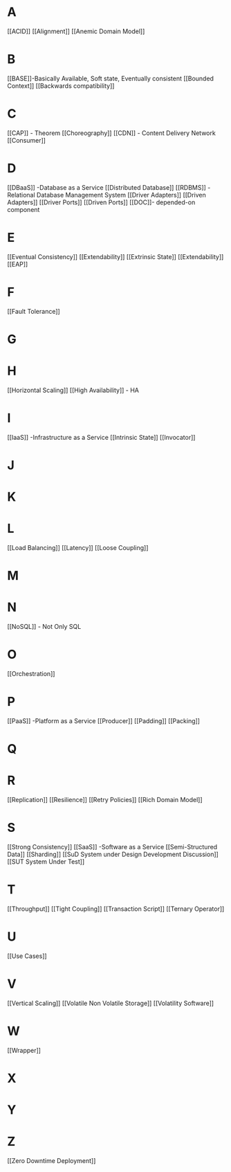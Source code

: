 

# A
[[ACID]]
[[Alignment]]
[[Anemic Domain Model]]

# B
[[BASE]]-Basically Available, Soft state, Eventually consistent
[[Bounded Context]] 
[[Backwards compatibility]]
# C
[[CAP]] - Theorem
[[Choreography]]
[[CDN]]  - Content Delivery Network
[[Consumer]]

# D
[[DBaaS]] -Database as a Service
[[Distributed Database]]
[[RDBMS]] - Relational Database Management System
[[Driver Adapters]]
[[Driven Adapters]]
[[Driver Ports]]
[[Driven Ports]]
[[DOC]]- depended-on component

# E
[[Eventual Consistency]]
[[Extendability]]
[[Extrinsic State]]
[[Extendability]] 
[[EAP]]

# F
[[Fault Tolerance]]


# G


# H
[[Horizontal Scaling]]
[[High Availability]] - HA


# I 
[[IaaS]] -Infrastructure as a Service
[[Intrinsic State]]
[[Invocator]]
# J


# K


# L
[[Load Balancing]] 
[[Latency]]
[[Loose Coupling]]

# M



# N
[[NoSQL]] - Not Only SQL


# O
[[Orchestration]]


# P
[[PaaS]] -Platform as a Service
[[Producer]] 
[[Padding]]
[[Packing]]

# Q


# R
[[Replication]] 
[[Resilience]]
[[Retry Policies]]
[[Rich Domain Model]]
# S
[[Strong Consistency]]
[[SaaS]] -Software as a Service
[[Semi-Structured Data]]
[[Sharding]]
[[SuD System under Design  Development  Discussion]]
[[SUT System Under Test]] 

# T
[[Throughput]]
[[Tight Coupling]]
[[Transaction Script]]
[[Ternary Operator]]


# U 
[[Use Cases]]

# V 
[[Vertical Scaling]]
[[Volatile Non Volatile Storage]]
[[Volatility Software]]
# W
[[Wrapper]]

# X


# Y


# Z
[[Zero Downtime Deployment]]





